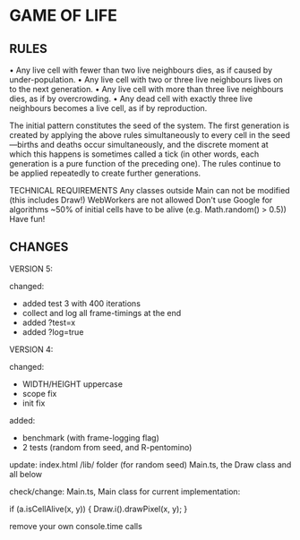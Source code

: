 # GAME OF LIFE
## RULES

• Any live cell with fewer than two live neighbours dies, as if caused by under-population.
• Any live cell with two or three live neighbours lives on to the next generation.
• Any live cell with more than three live neighbours dies, as if by overcrowding.
• Any dead cell with exactly three live neighbours becomes a live cell, as if by reproduction.


The initial pattern constitutes the seed of the system. The first generation is created by applying the above
rules simultaneously to every cell in the seed—births and deaths occur simultaneously, and the discrete moment
at which this happens is sometimes called a tick (in other words, each generation is a pure function of the
preceding one). The rules continue to be applied repeatedly to create further generations.

TECHNICAL REQUIREMENTS
Any classes outside Main can not be modified (this includes Draw!)
WebWorkers are not allowed
Don't use Google for algorithms
~50% of initial cells have to be alive (e.g. Math.random() > 0.5))
Have fun!


## CHANGES
VERSION 5:

changed:
- added test 3 with 400 iterations
- collect and log all frame-timings at the end
- added ?test=x
- added ?log=true

VERSION 4:

changed:
- WIDTH/HEIGHT uppercase
- scope fix
- init fix

added:
- benchmark (with frame-logging flag)
- 2 tests (random from seed, and R-pentomino)

update:
index.html
/lib/ folder (for random seed)
Main.ts, the Draw class and all below

check/change:
Main.ts, Main class for current implementation:

if (a.isCellAlive(x, y))
{
    Draw.i().drawPixel(x, y);
}

remove your own console.time calls